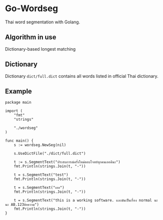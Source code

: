# Go-Wordseg

Thai word segmentation with Golang.

## Algorithm in use

Dictionary-based longest matching

## Dictionary

Dictionary ```dict/full.dict``` contains all words listed in official Thai dictionary.

## Example

```
package main

import (
	"fmt"
	"strings"

	"./wordseg"
)

func main() {
	s := wordseg.NewSeg(nil)

	s.UseDictFile("./dict/full.dict")

	t := s.SegmentText("ประสบการณ์ครั้งใหม่ตอบโจทย์ทุกคนเออดีนะ")
	fmt.Println(strings.Join(t, "-"))

	t = s.SegmentText("test")
	fmt.Println(strings.Join(t, "-"))

	t = s.SegmentText("เออ")
	fmt.Println(strings.Join(t, "-"))

	t = s.SegmentText("this is a working software. และมันเป็นเรื่อง normal นะ นะ AB.123ข้อความ")
	fmt.Println(strings.Join(t, "-"))
}
```